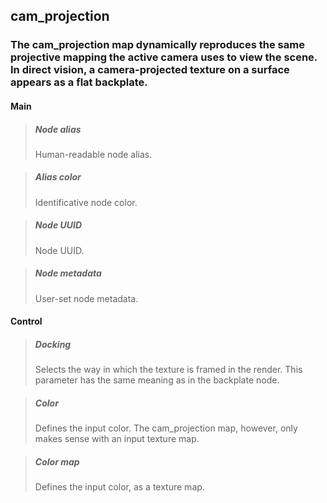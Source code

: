 ## **cam_projection**

### The cam_projection map dynamically reproduces the same projective mapping the active camera uses to view the scene. In direct vision, a camera-projected texture on a surface appears as a flat backplate.
#### Main

> ##### Node alias
> Human-readable node alias. 

> ##### Alias color
> Identificative node color. 

> ##### Node UUID
> Node UUID. 

> ##### Node metadata
> User-set node metadata. 

#### Control

> ##### Docking
> Selects the way in which the texture is framed in the render. This parameter has the same meaning as in the backplate node. 

> ##### Color
> Defines the input color. The cam_projection map, however, only makes sense with an input texture map. 

> ##### Color map
> Defines the input color, as a texture map. 

